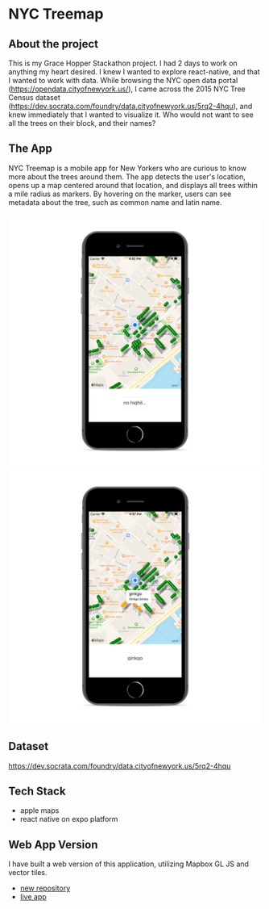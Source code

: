 # NYC Treemap

## About the project

This is my Grace Hopper Stackathon project. I had 2 days to work on anything my heart desired. I knew I wanted to explore react-native, and that I wanted to work with data. While browsing the NYC open data portal (https://opendata.cityofnewyork.us/), I came across the 2015 NYC Tree Census dataset (https://dev.socrata.com/foundry/data.cityofnewyork.us/5rq2-4hqu), and knew immediately that I wanted to visualize it. Who would not want to see all the trees on their block, and their names?

## The App

NYC Treemap is a mobile app for New Yorkers who are curious to know more about the trees around them. The app detects the user's location, opens up a map centered around that location, and displays all trees within a mile radius as markers. By hovering on the marker, users can see metadata about the tree, such as common name and latin name.

<img src="https://github.com/gitalink/treemap/blob/master/images/mockup1.png" width="800px"/>
<img src="https://github.com/gitalink/treemap/blob/master/images/mockup2.png" width="800px"/>

## Dataset
https://dev.socrata.com/foundry/data.cityofnewyork.us/5rq2-4hqu

## Tech Stack
- apple maps 
- react native on expo platform 

## Web App Version

I have built a web version of this application, utilizing Mapbox GL JS and vector tiles.
- [new repository](https://github.com/gitalink/trees)
- [live app](https://trees-nine.vercel.app/)

